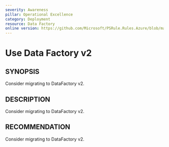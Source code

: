 ```yaml
---
severity: Awareness
pillar: Operational Excellence
category: Deployment
resource: Data Factory
online version: https://github.com/Microsoft/PSRule.Rules.Azure/blob/main/docs/en/rules/Azure.DataFactory.Version.md
---
```


# Use Data Factory v2

## SYNOPSIS

Consider migrating to DataFactory v2.

## DESCRIPTION

Consider migrating to DataFactory v2.

## RECOMMENDATION

Consider migrating to DataFactory v2.
